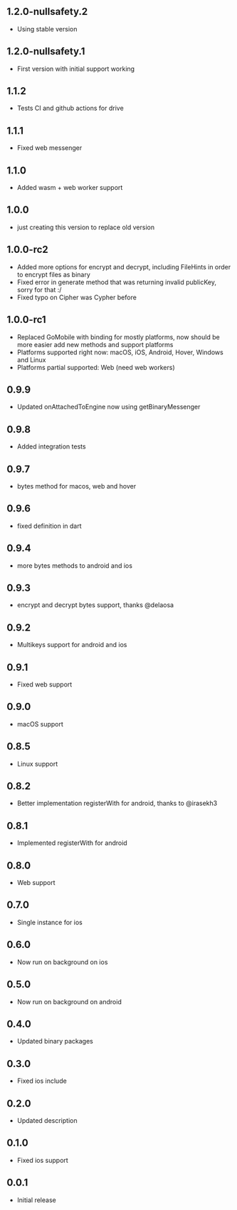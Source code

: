 ## 1.2.0-nullsafety.2

- Using stable version
## 1.2.0-nullsafety.1

- First version with initial support working

## 1.1.2

- Tests CI and github actions for drive

## 1.1.1

- Fixed web messenger

## 1.1.0

- Added wasm + web worker support

## 1.0.0

- just creating this version to replace old version

## 1.0.0-rc2

- Added more options for encrypt and decrypt, including FileHints in order to encrypt files as binary
- Fixed error in generate method that was returning invalid publicKey, sorry for that :/
- Fixed typo on Cipher was Cypher before

## 1.0.0-rc1

- Replaced GoMobile with binding for mostly platforms, now should be more easier add new methods and support platforms
- Platforms supported right now: macOS, iOS, Android, Hover, Windows and Linux
- Platforms partial supported: Web (need web workers)

## 0.9.9

- Updated onAttachedToEngine now using getBinaryMessenger

## 0.9.8

- Added integration tests

## 0.9.7

- bytes method for macos, web and hover

## 0.9.6

- fixed definition in dart

## 0.9.4

- more bytes methods to android and ios

## 0.9.3

- encrypt and decrypt bytes support, thanks @delaosa 

## 0.9.2

- Multikeys support for android and ios

## 0.9.1

- Fixed web support

## 0.9.0

- macOS support

## 0.8.5

- Linux support

## 0.8.2

- Better implementation registerWith for android, thanks to @irasekh3

## 0.8.1

- Implemented registerWith for android

## 0.8.0

- Web support

## 0.7.0

- Single instance for ios

## 0.6.0

- Now run on background on ios

## 0.5.0

- Now run on background on android

## 0.4.0

- Updated binary packages

## 0.3.0

- Fixed ios include

## 0.2.0

- Updated description

## 0.1.0

- Fixed ios support

## 0.0.1

- Initial release
